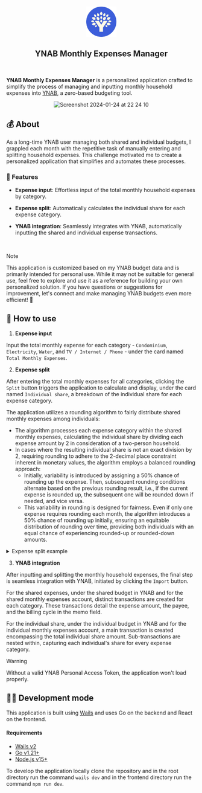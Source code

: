 <p align="center">
  <img src="build/appicon.png" width="80px" height="80px">
</p>

<h2 align="center">YNAB Monthly Expenses Manager</h2>

<br />

**YNAB Monthly Expenses Manager** is a personalized application crafted to simplify the process of managing and inputting monthly household expenses into [YNAB](https://www.ynab.com/), a zero-based budgeting tool.

<p align="center">
  <img width="700" alt="Screenshot 2024-01-24 at 22 24 10" src="https://github.com/tostasmistas/ynab-monthly-expenses-manager/assets/11311824/1ea183bb-cbbb-4d61-bdb2-0e96dc44f738">
</p>

## 💰 About

As a long-time YNAB user managing both shared and individual budgets, I grappled each month with the repetitive task of manually entering and splitting household expenses.
This challenge motivated me to create a personalized application that simplifies and automates these processes.

### 🚀 Features 

- **Expense input**: Effortless input of the total monthly household expenses by category.

- **Expense split**: Automatically calculates the individual share for each expense category.

- **YNAB integration**: Seamlessly integrates with YNAB, automatically inputting the shared and individual expense transactions.

<br />

> [!NOTE]  
> This application is customized based on my YNAB budget data and is primarily intended for personal use.
While it may not be suitable for general use, feel free to explore and use it as a reference for building your own personalized solution.
If you have questions or suggestions for improvement, let's connect and make managing YNAB budgets even more efficient! 🤝

## 📖 How to use

1. **Expense input**

Input the total monthly expense for each category - `Condominium`, `Electricity`, `Water`, and `TV / Internet / Phone` - under the card named `Total Monthly Expenses`.

2. **Expense split**

After entering the total monthly expenses for all categories, clicking the `Split` button triggers the application to calculate and display, under the card named `Individual share`, a breakdown of the individual share for each expense category.

The application utilizes a rounding algorithm to fairly distribute shared monthly expenses among individuals:

- The algorithm processes each expense category within the shared monthly expenses, calculating the individual share by dividing each expense amount by 2 in consideration of a two-person household.
- In cases where the resulting individual share is not an exact division by 2, requiring rounding to adhere to the 2-decimal place constraint inherent in monetary values, the algorithm employs a balanced rounding approach:
  - Initially, variability is introduced by assigning a 50% chance of rounding up the expense. Then, subsequent rounding conditions alternate based on the previous rounding result, i.e., if the current expense is rounded up, the subsequent one will be rounded down if needed, and vice versa.
  - This variability in rounding is designed for fairness. Even if only one expense requires rounding each month, the algorithm introduces a 50% chance of rounding up initially, ensuring an equitable distribution of rounding over time, providing both individuals with an equal chance of experiencing rounded-up or rounded-down amounts.

<details>
<summary>Expense split example</summary>

<br />

Suppose the total shared monthly expenses are:

- Condominium: `245.75€`
- Electricity: `130.52€`
- Water: `60.25€`
- TV / Internet / Phone: `85.90€`

Applying the algorithm step by step:

- Condominium:
  - The individual share is `245.75€ / 2 = 122.875€`, which is not an exact division by 2, requiring rounding. The initial 50% chance of rounding up is considered. 
  - Assuming that chance dictated a rounding down, the individual share is rounded down to `122.87€`.

- Electricity:
  - The individual share is `130.52€ / 2 = 65.26€`, which is an exact division by 2, so no rounding is required.

- Water:
  - The individual share is `60.25€ / 2 = 30.125€`, which is not an exact division by 2, requiring rounding.
  - The rounding is determined by the toggle from the Condominium category, so the individual share is rounded up to `30.13€`.

- TV / Internet / Phone:
  - The individual share is `85.90€ / 2 = 42.95€`, which is an exact division by 2, so no rounding is required.

</details>

3. **YNAB integration**

After inputting and splitting the monthly household expenses, the final step is seamless integration with YNAB, initiated by clicking the `Import` button.

For the shared expenses, under the shared budget in YNAB and for the shared monthly expenses account, distinct transactions are created for each category. These transactions detail the expense amount, the payee, and the billing cycle in the memo field.

For the individual share, under the individual budget in YNAB and for the individual monthly expenses account, a main transaction is created encompassing the total individual share amount. Sub-transactions are nested within, capturing each individual's share for every expense category.

> [!WARNING]  
> Without a valid YNAB Personal Access Token, the application won't load properly.

## 🧑‍💻 Development mode

This application is built using [Wails](https://wails.io/) and uses Go on the backend and React on the frontend.

#### Requirements

- [Wails v2](https://github.com/wailsapp/wails)
- [Go v1.21+](https://go.dev/doc/install)
- [Node.js v15+](https://nodejs.org/en/download/)

To develop the application locally clone the repository and in the root directory run the command `wails dev` and in the frontend directory run the command `npm run dev`.
